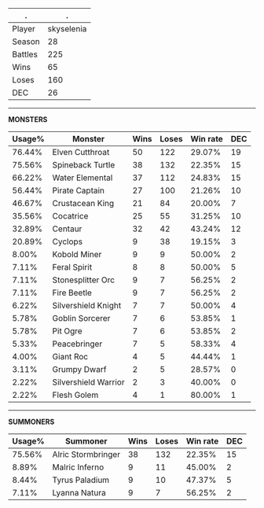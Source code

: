 .|.
|-|-
Player|skyselenia
Season|28
Battles|225
Wins|65
Loses|160
DEC|26

---
**MONSTERS**

Usage%|Monster|Wins|Loses|Win rate|DEC|
-|-|-|-|-|-|
76.44%|Elven Cutthroat|50|122|29.07%|19|
75.56%|Spineback Turtle|38|132|22.35%|15|
66.22%|Water Elemental|37|112|24.83%|15|
56.44%|Pirate Captain|27|100|21.26%|10|
46.67%|Crustacean King|21|84|20.00%|7|
35.56%|Cocatrice|25|55|31.25%|10|
32.89%|Centaur|32|42|43.24%|12|
20.89%|Cyclops|9|38|19.15%|3|
8.00%|Kobold Miner|9|9|50.00%|2|
7.11%|Feral Spirit|8|8|50.00%|5|
7.11%|Stonesplitter Orc|9|7|56.25%|2|
7.11%|Fire Beetle|9|7|56.25%|2|
6.22%|Silvershield Knight|7|7|50.00%|4|
5.78%|Goblin Sorcerer|7|6|53.85%|1|
5.78%|Pit Ogre|7|6|53.85%|2|
5.33%|Peacebringer|7|5|58.33%|4|
4.00%|Giant Roc|4|5|44.44%|1|
3.11%|Grumpy Dwarf|2|5|28.57%|0|
2.22%|Silvershield Warrior|2|3|40.00%|0|
2.22%|Flesh Golem|4|1|80.00%|1|

---
**SUMMONERS**

Usage%|Summoner|Wins|Loses|Win rate|DEC|
-|-|-|-|-|-|
75.56%|Alric Stormbringer|38|132|22.35%|15|
8.89%|Malric Inferno|9|11|45.00%|2|
8.44%|Tyrus Paladium|9|10|47.37%|5|
7.11%|Lyanna Natura|9|7|56.25%|2|
